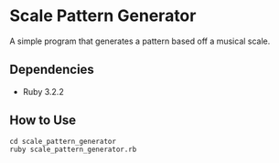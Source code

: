 # Scale Pattern Generator

A simple program that generates a pattern based off a musical scale.

## Dependencies

* Ruby 3.2.2

## How to Use

```
cd scale_pattern_generator
ruby scale_pattern_generator.rb
```